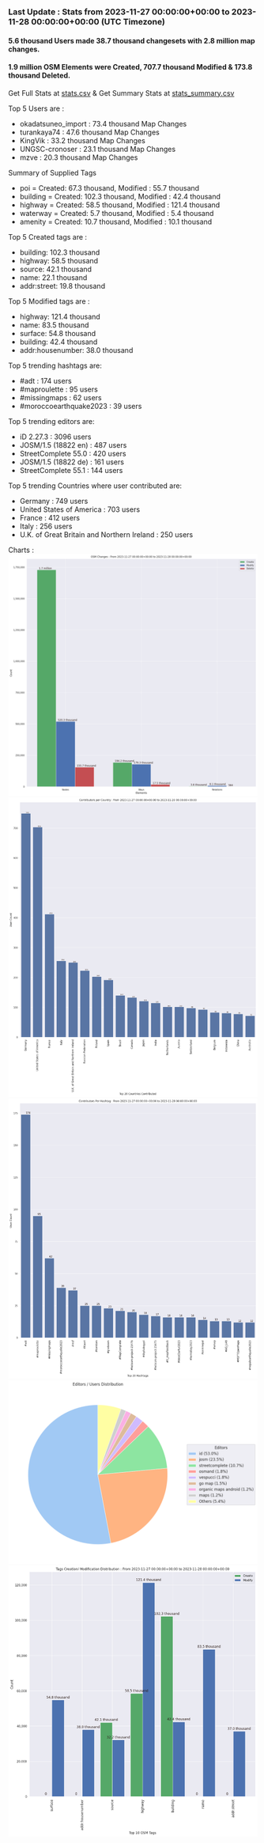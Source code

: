 ### Last Update : Stats from 2023-11-27 00:00:00+00:00 to 2023-11-28 00:00:00+00:00 (UTC Timezone)

#### 5.6 thousand Users made 38.7 thousand changesets with 2.8 million map changes.
#### 1.9 million OSM Elements were Created, 707.7 thousand Modified & 173.8 thousand Deleted.
Get Full Stats at [stats.csv](/stats/Global/Daily/stats.csv)
 & Get Summary Stats at [stats_summary.csv](/stats/Global/Daily/stats_summary.csv)

Top 5 Users are : 
- okadatsuneo_import : 73.4 thousand Map Changes
- turankaya74 : 47.6 thousand Map Changes
- KingVik : 33.2 thousand Map Changes
- UNGSC-cronoser : 23.1 thousand Map Changes
- mzve : 20.3 thousand Map Changes

Summary of Supplied Tags
- poi = Created: 67.3 thousand, Modified : 55.7 thousand
- building = Created: 102.3 thousand, Modified : 42.4 thousand
- highway = Created: 58.5 thousand, Modified : 121.4 thousand
- waterway = Created: 5.7 thousand, Modified : 5.4 thousand
- amenity = Created: 10.7 thousand, Modified : 10.1 thousand


Top 5 Created tags are :
- building: 102.3 thousand
- highway: 58.5 thousand
- source: 42.1 thousand
- name: 22.1 thousand
- addr:street: 19.8 thousand


Top 5 Modified tags are :
- highway: 121.4 thousand
- name: 83.5 thousand
- surface: 54.8 thousand
- building: 42.4 thousand
- addr:housenumber: 38.0 thousand


Top 5 trending hashtags are:
- #adt : 174 users
- #maproulette : 95 users
- #missingmaps : 62 users
- #moroccoearthquake2023 : 39 users


Top 5 trending editors are:
- iD 2.27.3 : 3096 users
- JOSM/1.5 (18822 en) : 487 users
- StreetComplete 55.0 : 420 users
- JOSM/1.5 (18822 de) : 161 users
- StreetComplete 55.1 : 144 users


Top 5 trending Countries where user contributed are:
- Germany : 749 users
- United States of America : 703 users
- France : 412 users
- Italy : 256 users
- U.K. of Great Britain and Northern Ireland : 250 users


 Charts : 
![Alt text](./stats_osm_changes.png) 
![Alt text](./stats_users_per_country.png) 
![Alt text](./stats_users_per_hashtag.png) 
![Alt text](./stats_editors_pie_chart.png) 
![Alt text](./stats_tags.png) 
